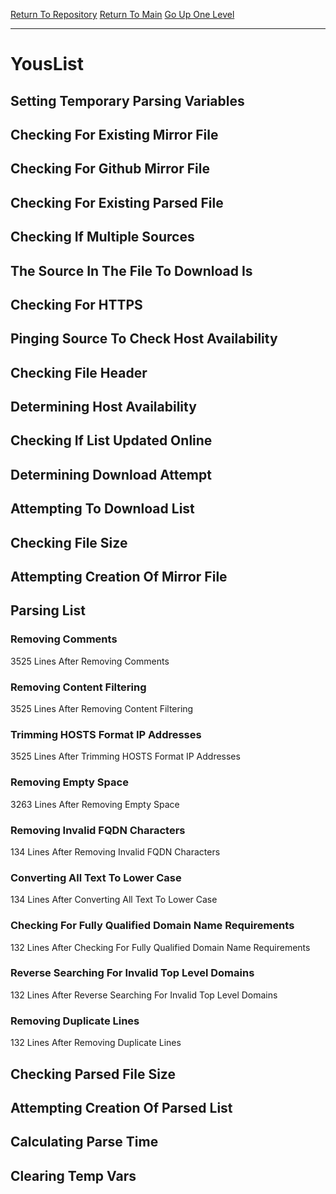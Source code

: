 [Return To Repository](https://github.com/deathbybandaid/piholeparser/)
[Return To Main](https://github.com/deathbybandaid/piholeparser/blob/master/RecentRunLogs/Mainlog.md)
[Go Up One Level](https://github.com/deathbybandaid/piholeparser/blob/master/RecentRunLogs/TopLevelScripts/30-Processing-Blacklists.md)
____________________________________
# YousList
## Setting Temporary Parsing Variables
## Checking For Existing Mirror File
## Checking For Github Mirror File
## Checking For Existing Parsed File
## Checking If Multiple Sources
## The Source In The File To Download Is
## Checking For HTTPS
## Pinging Source To Check Host Availability
## Checking File Header
## Determining Host Availability
## Checking If List Updated Online
## Determining Download Attempt
## Attempting To Download List
## Checking File Size
## Attempting Creation Of Mirror File
## Parsing List
### Removing Comments
3525 Lines After Removing Comments
### Removing Content Filtering
3525 Lines After Removing Content Filtering
### Trimming HOSTS Format IP Addresses
3525 Lines After Trimming HOSTS Format IP Addresses
### Removing Empty Space
3263 Lines After Removing Empty Space
### Removing Invalid FQDN Characters
134 Lines After Removing Invalid FQDN Characters
### Converting All Text To Lower Case
134 Lines After Converting All Text To Lower Case
### Checking For Fully Qualified Domain Name Requirements
132 Lines After Checking For Fully Qualified Domain Name Requirements
### Reverse Searching For Invalid Top Level Domains
132 Lines After Reverse Searching For Invalid Top Level Domains
### Removing Duplicate Lines
132 Lines After Removing Duplicate Lines
## Checking Parsed File Size
## Attempting Creation Of Parsed List
## Calculating Parse Time
## Clearing Temp Vars
